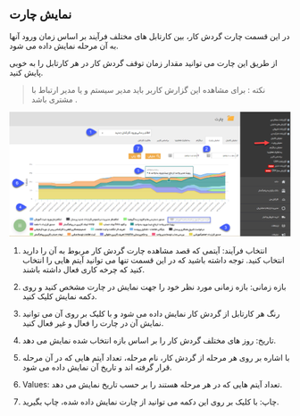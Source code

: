 ﻿## نمایش چارت

در این قسمت چارت گردش کار، بین کارتابل های مختلف فرآیند بر اساس زمان ورود آنها به آن مرحله نمایش داده می شود.

از طریق این چارت می توانید مقدار زمان توقف گردش کار در هر کارتابل را به خوبی پایش کنید.

> نکته : برای مشاهده این گزارش کاربر باید مدیر سیستم و یا مدیر ارتباط با مشتری باشد .

![](Chartview1.png)

1.  انتخاب فرآیند: آیتمی که قصد مشاهده چارت گردش کار مربوط به آن را دارید انتخاب کنید. توجه داشته باشید که در این قسمت تنها می توانید آیتم هایی را انتخاب کنید که چرخه کاری فعال داشته باشند.

2. بازه زمانی: بازه زمانی مورد نظر خود را جهت نمایش در چارت مشخص کنید و روی دکمه نمایش کلیک کنید.

3. رنگ هر کارتابل از گردش کار نمایش داده می شود و با کلیک بر روی آن می توانید نمایش آن در چارت را فعال و غیر فعال کنید.

4. تاریخ: روز های مختلف گردش کار را بر اساس بازه انتخاب شده نمایش می دهد.

5. با اشاره بر روی هر مرحله از گردش کار، نام مرحله، تعداد آیتم هایی که در آن مرحله قرار گرفته اند و تاریخ آن نمایش داده می شود.

6. Values: تعداد آیتم هایی که در هر مرحله هستند را بر حسب تاریخ نمایش می دهد.

7. چاپ: با کلیک بر روی این دکمه می توانید از چارت نمایش داده شده، چاپ بگیرید.